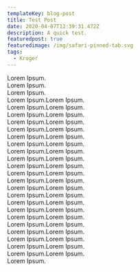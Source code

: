 ```yaml
---
templateKey: blog-post
title: Test Post
date: 2020-04-07T12:39:31.472Z
description: A quick test.
featuredpost: true
featuredimage: /img/safari-pinned-tab.svg
tags:
  - Kroger
---
```

Lorem Ipsum.\
Lorem Ipsum.\
Lorem Ipsum.\
Lorem Ipsum.Lorem Ipsum.\
Lorem Ipsum.Lorem Ipsum.\
Lorem Ipsum.Lorem Ipsum.\
Lorem Ipsum.Lorem Ipsum.\
Lorem Ipsum.Lorem Ipsum.\
Lorem Ipsum.Lorem Ipsum.\
Lorem Ipsum.Lorem Ipsum.\
Lorem Ipsum.Lorem Ipsum.\
Lorem Ipsum.Lorem Ipsum.\
Lorem Ipsum.Lorem Ipsum.\
Lorem Ipsum.Lorem Ipsum.\
Lorem Ipsum.Lorem Ipsum.\
Lorem Ipsum.Lorem Ipsum.\
Lorem Ipsum.Lorem Ipsum.\
Lorem Ipsum.Lorem Ipsum.\
Lorem Ipsum.Lorem Ipsum.\
Lorem Ipsum.Lorem Ipsum.\
Lorem Ipsum.Lorem Ipsum.\
Lorem Ipsum.Lorem Ipsum.\
Lorem Ipsum.Lorem Ipsum.\
Lorem Ipsum.Lorem Ipsum.\
Lorem Ipsum.Lorem Ipsum.\
Lorem Ipsum.